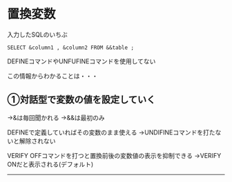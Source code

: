 # 置換変数
入力したSQLのいちぶ



`SELECT &column1 , &column2 FROM &&table ;`

DEFINEコマンドやUNFUFINEコマンドを使用してない

この情報からわかることは・・・

## ①対話型で変数の値を設定していく
→&は毎回聞かれる
→&&は最初のみ

DEFINEで定義していればその変数のまま使える
→UNDIFINEコマンドを打たないと解除されない

VERIFY OFFコマンドを打つと置換前後の変数値の表示を抑制できる
→VERIFY ONだと表示される(デフォルト)

---

